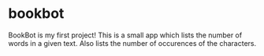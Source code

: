 # bookbot
BookBot is my first project!
This is a small app which lists the number of words in a given text.
Also lists the number of occurences of the characters.
